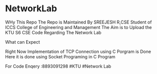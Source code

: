 # NetworkLab

WHy This Repo
The Repo is Maintained By SREEJESH R,CSE Student of ICCS College of Engineering and Management
The Aim is to Upload the KTU S6 CSE Code Regarding The Network Lab

What can Expect

Right Now Implementation of TCP Connection using C Porgram is Done Here
it is done using Socket Programing in C Program

For Code Enqery :8893091298
#KTU #Network Lab

